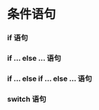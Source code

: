 # 条件语句


### if 语句


### if ... else ... 语句


### if ... else if ... else ... 语句


### switch 语句








